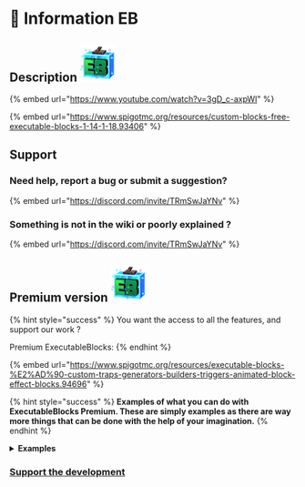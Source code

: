 # 📌 Information EB

## Description <img src="../.gitbook/assets/ExecutableBlocks (64x64)px.png" alt="" data-size="line">

{% embed url="https://www.youtube.com/watch?v=3gD_c-axpWI" %}

{% embed url="https://www.spigotmc.org/resources/custom-blocks-free-executable-blocks-1-14-1-18.93406" %}

## Support

### Need help, report a bug or submit a suggestion?

{% embed url="https://discord.com/invite/TRmSwJaYNv" %}

### Something is not in the wiki or poorly explained ?

{% embed url="https://discord.com/invite/TRmSwJaYNv" %}

## Premium version <img src="../.gitbook/assets/ExecutableBlocks (64x64)px.png" alt="" data-size="line">

{% hint style="success" %}
You want the access to all the features, and support our work ?

Premium ExecutableBlocks:
{% endhint %}

{% embed url="https://www.spigotmc.org/resources/executable-blocks-%E2%AD%90-custom-traps-generators-builders-triggers-animated-block-effect-blocks.94696" %}

{% hint style="success" %}
**Examples of what you can do with ExecutableBlocks Premium. These are simply examples as there are way more things that can be done with the help of your imagination.**
{% endhint %}

<details>

<summary><strong>Examples</strong></summary>

Executable Items Premium:

* Custom Build blocks
* Custom Traps
* Custom Boost block
* Custom Beacons
* Custom Crates ...

</details>

### [Support the development](https://buy.stripe.com/aEU7sX66l3O82MUdQT)
